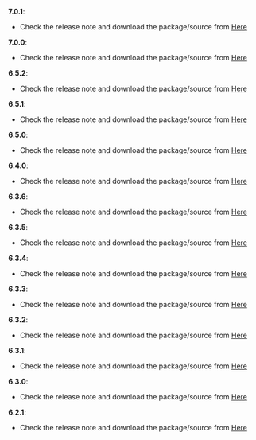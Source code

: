 **7.0.1**:

- Check the release note and download the package/source from [Here](https://github.com/splunk/eventgen/releases/tag/7.0.1)

**7.0.0**:

- Check the release note and download the package/source from [Here](https://github.com/splunk/eventgen/releases/tag/7.0.0)

**6.5.2**:

- Check the release note and download the package/source from [Here](https://github.com/splunk/eventgen/releases/tag/6.5.2)


**6.5.1**:

- Check the release note and download the package/source from [Here](https://github.com/splunk/eventgen/releases/tag/6.5.1)


**6.5.0**:

- Check the release note and download the package/source from [Here](https://github.com/splunk/eventgen/releases/tag/6.5.0)

**6.4.0**:

- Check the release note and download the package/source from [Here](https://github.com/splunk/eventgen/releases/tag/6.4.0)

**6.3.6**:

- Check the release note and download the package/source from [Here](https://github.com/splunk/eventgen/releases/tag/6.3.6)

**6.3.5**:

- Check the release note and download the package/source from [Here](https://github.com/splunk/eventgen/releases/tag/6.3.5)

**6.3.4**:

- Check the release note and download the package/source from [Here](https://github.com/splunk/eventgen/releases/tag/6.3.4)

**6.3.3**:

- Check the release note and download the package/source from [Here](https://github.com/splunk/eventgen/releases/tag/6.3.3)

**6.3.2**:

- Check the release note and download the package/source from [Here](https://github.com/splunk/eventgen/releases/tag/6.3.2)

**6.3.1**:

- Check the release note and download the package/source from [Here](https://github.com/splunk/eventgen/releases/tag/6.3.1)

**6.3.0**:

- Check the release note and download the package/source from [Here](https://github.com/splunk/eventgen/releases/tag/6.3.0)

**6.2.1**:

- Check the release note and download the package/source from [Here](https://github.com/splunk/eventgen/releases/tag/6.2.1)

